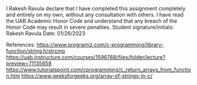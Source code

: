 I Rakesh Ravula declare that I have completed this assignment 
completely and entirely on my own, without any consultation with 
others.  I have read the UAB Academic Honor Code and understand 
that any breach of the Honor Code may result in severe 
penalties.
Student signature/initials: Rakesh Ravula
Date: 01/26/2023


References:
https://www.programiz.com/c-programming/library-function/string.h/strcmp
https://uab.instructure.com/courses/1596768/files/folder/lecture?preview=71135658
https://www.tutorialspoint.com/cprogramming/c_return_arrays_from_function.htm
https://www.geeksforgeeks.org/array-of-strings-in-c/

